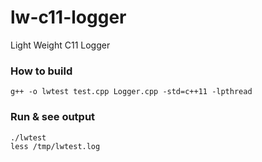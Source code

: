 # lw-c11-logger
Light Weight C11 Logger

### How to build
```
g++ -o lwtest test.cpp Logger.cpp -std=c++11 -lpthread
```

### Run & see output
```
./lwtest
less /tmp/lwtest.log
```
